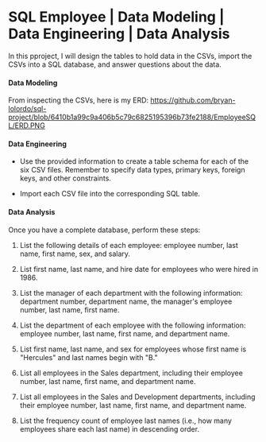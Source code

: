 # SQL Employee | Data Modeling | Data Engineering | Data Analysis

In this pproject, I will design the tables to hold data in the CSVs, import the CSVs into a SQL database, and answer questions about the data. 

#### Data Modeling

From inspecting the CSVs, here is my ERD:
https://github.com/bryan-lolordo/sql-project/blob/6410b1a99c9a406b5c79c6825195396b73fe2188/EmployeeSQL/ERD.PNG

#### Data Engineering

* Use the provided information to create a table schema for each of the six CSV files. Remember to specify data types, primary keys, foreign keys, and other constraints.

* Import each CSV file into the corresponding SQL table. 

#### Data Analysis

Once you have a complete database, perform these steps:

1. List the following details of each employee: employee number, last name, first name, sex, and salary.

2. List first name, last name, and hire date for employees who were hired in 1986.

3. List the manager of each department with the following information: department number, department name, the manager's employee number, last name, first name.

4. List the department of each employee with the following information: employee number, last name, first name, and department name.

5. List first name, last name, and sex for employees whose first name is "Hercules" and last names begin with "B."

6. List all employees in the Sales department, including their employee number, last name, first name, and department name.

7. List all employees in the Sales and Development departments, including their employee number, last name, first name, and department name.

8. List the frequency count of employee last names (i.e., how many employees share each last name) in descending order.

